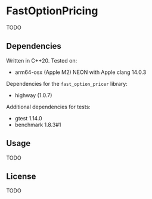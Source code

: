 # FastOptionPricing

TODO

## Dependencies

Written in C++20. Tested on:

- arm64-osx (Apple M2) NEON with Apple clang 14.0.3
 
Dependencies for the `fast_option_pricer` library:
- highway (1.0.7)

Additional dependencies for tests:
- gtest 1.14.0
- benchmark 1.8.3#1

## Usage

TODO

## License

TODO